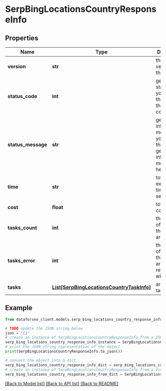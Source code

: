 # SerpBingLocationsCountryResponseInfo


## Properties

Name | Type | Description | Notes
------------ | ------------- | ------------- | -------------
**version** | **str** | the current version of the API | [optional] 
**status_code** | **int** | general status code you can find the full list of the response codes here | [optional] 
**status_message** | **str** | general informational message you can find the full list of general informational messages here | [optional] 
**time** | **str** | total execution time, seconds | [optional] 
**cost** | **float** | total tasks cost, USD | [optional] 
**tasks_count** | **int** | the number of tasks in the tasks array | [optional] 
**tasks_error** | **int** | the number of tasks in the tasks array returned with an error | [optional] 
**tasks** | [**List[SerpBingLocationsCountryTaskInfo]**](SerpBingLocationsCountryTaskInfo.md) | array of tasks | [optional] 

## Example

```python
from dataforseo_client.models.serp_bing_locations_country_response_info import SerpBingLocationsCountryResponseInfo

# TODO update the JSON string below
json = "{}"
# create an instance of SerpBingLocationsCountryResponseInfo from a JSON string
serp_bing_locations_country_response_info_instance = SerpBingLocationsCountryResponseInfo.from_json(json)
# print the JSON string representation of the object
print(SerpBingLocationsCountryResponseInfo.to_json())

# convert the object into a dict
serp_bing_locations_country_response_info_dict = serp_bing_locations_country_response_info_instance.to_dict()
# create an instance of SerpBingLocationsCountryResponseInfo from a dict
serp_bing_locations_country_response_info_from_dict = SerpBingLocationsCountryResponseInfo.from_dict(serp_bing_locations_country_response_info_dict)
```
[[Back to Model list]](../README.md#documentation-for-models) [[Back to API list]](../README.md#documentation-for-api-endpoints) [[Back to README]](../README.md)


